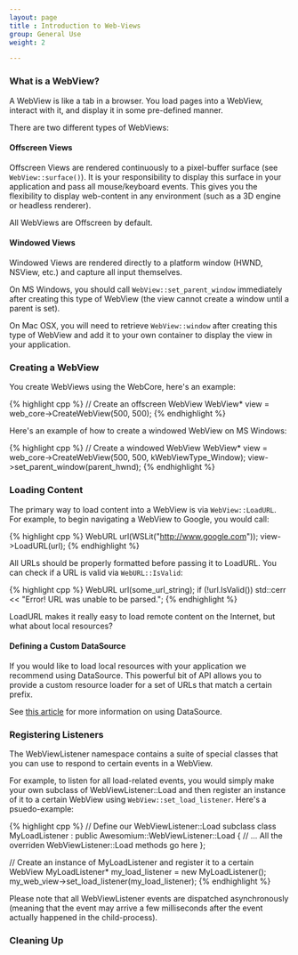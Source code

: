 ```yaml
---
layout: page
title : Introduction to Web-Views
group: General Use
weight: 2

---
```


### What is a WebView?

A WebView is like a tab in a browser. You load pages into a WebView, interact with it, and display it in some pre-defined manner.

There are two different types of WebViews:

#### Offscreen Views

Offscreen Views are rendered continuously to a pixel-buffer surface (see `WebView::surface()`). It is your responsibility to display this surface in your application and pass all mouse/keyboard events. This gives you the flexibility to display web-content in any environment (such as a 3D engine or headless renderer).

All WebViews are Offscreen by default.

#### Windowed Views

Windowed Views are rendered directly to a platform window (HWND, NSView, etc.) and capture all input themselves.

On MS Windows, you should call `WebView::set_parent_window` immediately after creating this type of WebView (the view cannot create a window until a parent is set).

On Mac OSX, you will need to retrieve  `WebView::window` after creating this type of WebView and add it to your own container to display the view in your application.

### Creating a WebView

You create WebViews using the WebCore, here's an example:

{% highlight cpp %}
// Create an offscreen WebView
WebView* view = web_core->CreateWebView(500, 500);
{% endhighlight %}

Here's an example of how to create a windowed WebView on MS Windows:

{% highlight cpp %}
// Create a windowed WebView
WebView* view = web_core->CreateWebView(500, 500, kWebViewType_Window);
view->set_parent_window(parent_hwnd);
{% endhighlight %}

### Loading Content

The primary way to load content into a WebView is via `WebView::LoadURL`. For example, to begin navigating a WebView to Google, you would call:

{% highlight cpp %}
WebURL url(WSLit("http://www.google.com"));
view->LoadURL(url);
{% endhighlight %}

All URLs should be properly formatted before passing it to LoadURL. You can check if a URL is valid via `WebURL::IsValid`:

{% highlight cpp %}
WebURL url(some_url_string);
if (!url.IsValid())
  std::cerr << "Error! URL was unable to be parsed.";
{% endhighlight %}

LoadURL makes it really easy to load remote content on the Internet, but what about local resources? 

#### Defining a Custom DataSource

If you would like to load local resources with your application we recommend using DataSource. This powerful bit of API allows you to provide a custom resource loader for a set of URLs that match a certain prefix.

See [this article](using-data-sources.html) for more information on using DataSource.

### Registering Listeners

The WebViewListener namespace contains a suite of special classes that you can use to respond to certain events in a WebView.

For example, to listen for all load-related events, you would simply make your own subclass of WebViewListener::Load and then register an instance of it to a certain WebView using `WebView::set_load_listener`. Here's a psuedo-example:

{% highlight cpp %}
// Define our WebViewListener::Load subclass
class MyLoadListener : public Awesomium::WebViewListener::Load {
  // ... All the overriden WebViewListener::Load methods go here
};

// Create an instance of MyLoadListener and register it to a certain WebView
MyLoadListener* my_load_listener = new MyLoadListener();
my_web_view->set_load_listener(my_load_listener);
{% endhighlight %}

Please note that all WebViewListener events are dispatched asynchronously (meaning that the event may arrive a few milliseconds after the event actually happened in the child-process).

### Cleaning Up